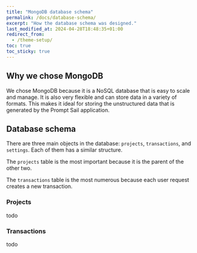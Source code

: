 ```yaml
---
title: "MongoDB database schema"
permalink: /docs/database-schema/
excerpt: "How the database schema was designed."
last_modified_at: 2024-04-28T18:48:35+01:00
redirect_from:
  - /theme-setup/
toc: true
toc_sticky: true
---
```


## Why we chose MongoDB

We chose MongoDB because it is a NoSQL database that is easy to scale and manage. It is also very flexible and can store data in a variety of formats. This makes it ideal for storing the unstructured data that is generated by the Prompt Sail application.


## Database schema

There are three main objects in the database: `projects`, `transactions`, and `settings`. Each of them has a similar structure. 

The `projects` table is the most important because it is the parent of the other two. 

The `transactions` table is the most numerous because each user request creates a new transaction. 






### Projects

todo


### Transactions

todo








